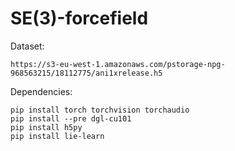 # SE(3)-forcefield

Dataset:

    https://s3-eu-west-1.amazonaws.com/pstorage-npg-968563215/18112775/ani1xrelease.h5

Dependencies:

    pip install torch torchvision torchaudio
    pip install --pre dgl-cu101
    pip install h5py
    pip install lie-learn
